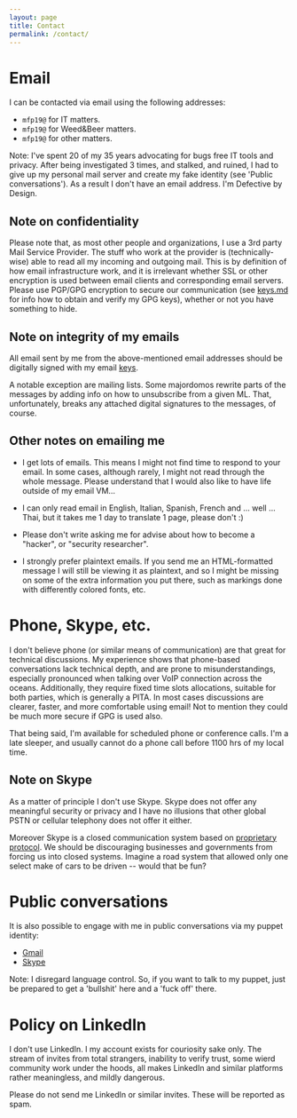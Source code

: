 ```yaml
---
layout: page
title: Contact
permalink: /contact/
---
```


Email
======

I can be contacted via email using the following addresses:

* `mfp19@` for IT matters.
* `mfp19@` for Weed&Beer matters.
* `mfp19@` for other matters.

Note: I've spent 20 of my 35 years advocating for bugs free IT tools and privacy.
After being investigated 3 times, and stalked, and ruined, I had to give up
my personal mail server and create my fake identity (see 'Public conversations').
As a result I don't have an email address.
I'm Defective by Design.

Note on confidentiality
------------------------

Please note that, as most other people and organizations, I use a 3rd party
Mail Service Provider. The stuff who work at the provider is (technically-wise)
able to read all my incoming and outgoing mail. This is by definition of how
email infrastructure work, and it is irrelevant whether SSL or other encryption
is used between email clients and corresponding email servers. 
Please use PGP/GPG encryption to secure our communication (see [keys.md](/keys/) 
for info how to obtain and verify my GPG keys), whether or not you have 
something to hide.

Note on integrity of my emails
-------------------------------

All email sent by me from the above-mentioned email addresses should be
digitally signed with my email [keys](/keys/).

A notable exception are mailing lists. Some majordomos rewrite parts of the messages by
adding info on how to unsubscribe from a given ML. That, unfortunately, breaks
any attached digital signatures to the messages, of course.


Other notes on emailing me
---------------------------

* I get lots of emails. This means I might not find time to respond to your
email. In some cases, although rarely, I might not read through the whole
message. Please understand that I would also like to have life outside of my
email VM...

* I can only read email in English, Italian, Spanish, French and ... well ... 
Thai, but it takes me 1 day to translate 1 page, please don't :)

* Please don't write asking me for advise about how to become a "hacker", or
"security researcher".

* I strongly prefer plaintext emails. If you send me an HTML-formatted message I
will still be viewing it as plaintext, and so I might be missing on some of the
extra information you put there, such as markings done with differently colored
fonts, etc.


Phone, Skype, etc.
===================

I don't believe phone (or similar means of communication) are that great for
technical discussions. My experience shows that phone-based conversations lack
technical depth, and are prone to misunderstandings, especially pronounced when
talking over VoIP connection across the oceans. Additionally, they require
fixed time slots allocations, suitable for both parties, which is generally a
PITA. In most cases discussions are clearer, faster, and more comfortable using
email! Not to mention they could be much more secure if GPG is used also.

That being said, I'm available for scheduled phone or conference calls. 
I'm a late sleeper, and usually cannot do a phone call before 1100 hrs of my local time.

Note on Skype
--------------

As a matter of principle I don't use Skype. Skype does not offer any meaningful 
security or privacy and I have no illusions that other global PSTN or cellular telephony does
not offer it either.

Moreover Skype is a closed communication system 
based on [proprietary protocol](http://en.wikipedia.org/wiki/Skype_protocol).
We should be discouraging businesses and governments from forcing us into
closed systems. Imagine a road system that allowed only one select make of cars
to be driven -- would that be fun?


Public conversations
=====================

It is also possible to engage with me in public conversations via my puppet identity:

* [Gmail](mailto:michele.favarapedarsi@gmail.com)
* [Skype](skype:michele.favarapedarsi)

Note: I disregard language control. So, if you want to talk to my puppet,
just be prepared to get a 'bullshit' here and a 'fuck off' there.

Policy on LinkedIn
===================

I don't use LinkedIn. I my account exists for couriosity sake only. The
stream of invites from total strangers, inability to verify trust,
some wierd community work under the hoods, all makes
LinkedIn and similar platforms rather meaningless, and mildly dangerous.

Please do not send me LinkedIn or similar invites. These will be reported as
spam.
